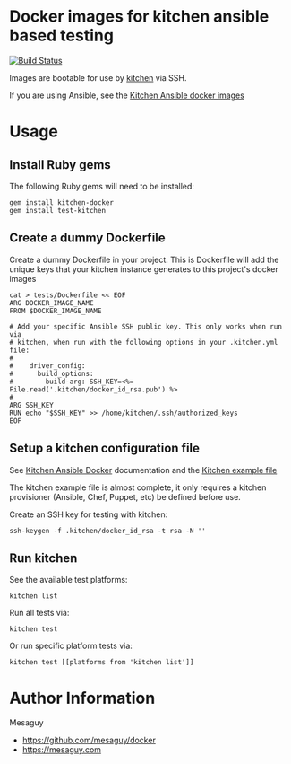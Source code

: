 # Docker images for kitchen ansible based testing
[![Build Status](https://api.travis-ci.org/mesaguy/docker.svg?branch=master)](https://travis-ci.org/mesaguy/docker)

Images are bootable for use by [kitchen](https://kitchen.ci) via SSH.

If you are using Ansible, see the [Kitchen Ansible docker images](https://github.com/mesaguy/docker/tree/master/kitchen-ansible-x86_64)

# Usage

## Install Ruby gems
The following Ruby gems will need to be installed:

    gem install kitchen-docker
    gem install test-kitchen

## Create a dummy Dockerfile
Create a dummy Dockerfile in your project. This is Dockerfile will add the unique keys that your kitchen instance generates to this project's docker images

    cat > tests/Dockerfile << EOF
    ARG DOCKER_IMAGE_NAME
    FROM $DOCKER_IMAGE_NAME
    
    # Add your specific Ansible SSH public key. This only works when run via
    # kitchen, when run with the following options in your .kitchen.yml file:
    #
    #    driver_config:
    #      build_options:
    #        build-arg: SSH_KEY=<%= File.read('.kitchen/docker_id_rsa.pub') %>
    #
    ARG SSH_KEY
    RUN echo "$SSH_KEY" >> /home/kitchen/.ssh/authorized_keys
    EOF

## Setup a kitchen configuration file
See [Kitchen Ansible Docker](https://github.com/test-kitchen/kitchen-docker) documentation and the [Kitchen example file](https://github.com/mesaguy/docker/blob/master/kitchen-ansible-x86_64/kitchen.yml)

The kitchen example file is almost complete, it only requires a kitchen provisioner (Ansible, Chef, Puppet, etc) be defined before use.

Create an SSH key for testing with kitchen:

    ssh-keygen -f .kitchen/docker_id_rsa -t rsa -N ''

## Run kitchen
See the available test platforms:

    kitchen list

Run all tests via:

    kitchen test

Or run specific platform tests via:

    kitchen test [[platforms from 'kitchen list']]


# Author Information
Mesaguy
- https://github.com/mesaguy/docker
- https://mesaguy.com
